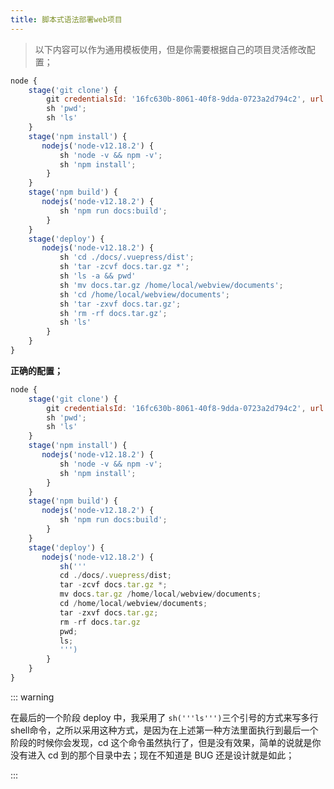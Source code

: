 ```yaml
---
title: 脚本式语法部署web项目
---
```

> 以下内容可以作为通用模板使用，但是你需要根据自己的项目灵活修改配置；
```javascript
node {
	stage('git clone') {
		git credentialsId: '16fc630b-8061-40f8-9dda-0723a2d794c2', url: 'https://github.com/wyw-s/documents.git';
		sh 'pwd';
		sh 'ls'
	}
	stage('npm install') {
	   nodejs('node-v12.18.2') {
	       sh 'node -v && npm -v';
	       sh 'npm install';
	    }
	}
	stage('npm build') {
	   nodejs('node-v12.18.2') {
	       sh 'npm run docs:build';
	    }
	}
	stage('deploy') {
	   nodejs('node-v12.18.2') {
	       sh 'cd ./docs/.vuepress/dist';
	       sh 'tar -zcvf docs.tar.gz *';
	       sh 'ls -a && pwd'
	       sh 'mv docs.tar.gz /home/local/webview/documents';
	       sh 'cd /home/local/webview/documents';
	       sh 'tar -zxvf docs.tar.gz';
	       sh 'rm -rf docs.tar.gz';
	       sh 'ls'
	    }
	}
}
```

**正确的配置；**

```javascript
node {
	stage('git clone') {
		git credentialsId: '16fc630b-8061-40f8-9dda-0723a2d794c2', url: 'https://github.com/wyw-s/documents.git';
		sh 'pwd';
		sh 'ls'
	}
	stage('npm install') {
	   nodejs('node-v12.18.2') {
	       sh 'node -v && npm -v';
	       sh 'npm install';
	    }
	}
	stage('npm build') {
	   nodejs('node-v12.18.2') {
	       sh 'npm run docs:build';
	    }
	}
	stage('deploy') {
	   nodejs('node-v12.18.2') {
	       sh('''
	       cd ./docs/.vuepress/dist;
	       tar -zcvf docs.tar.gz *;
	       mv docs.tar.gz /home/local/webview/documents;
	       cd /home/local/webview/documents;
	       tar -zxvf docs.tar.gz;
	       rm -rf docs.tar.gz
	       pwd;
	       ls;
	       ''')
	    }
	}
}
```

::: warning

在最后的一个阶段 deploy 中，我采用了 `sh('''ls''')`三个引号的方式来写多行shell命令，之所以采用这种方式，是因为在上述第一种方法里面执行到最后一个阶段的时候你会发现，cd 这个命令虽然执行了，但是没有效果，简单的说就是你没有进入 cd 到的那个目录中去；现在不知道是 BUG 还是设计就是如此；

:::
